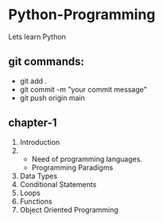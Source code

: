 # Python-Programming
Lets learn Python

## git commands:
- git add .
- git commit -m "your commit message"
- git push origin main

## chapter-1
1. Introduction
2. - Need of programming languages.
   - Programming Paradigms
3. Data Types
4. Conditional Statements
5. Loops
6. Functions
7. Object Oriented Programming
